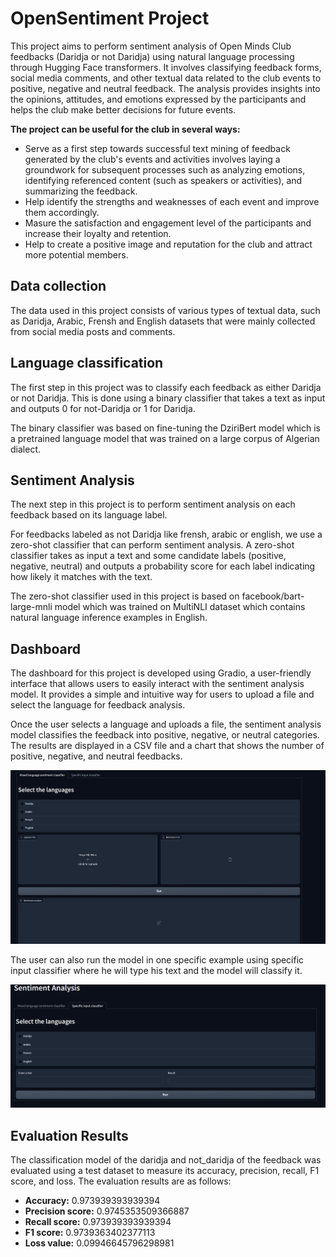 # OpenSentiment Project
This project aims to perform sentiment analysis of Open Minds Club feedbacks (Daridja or not Daridja) using natural language processing through Hugging Face transformers. It involves classifying feedback forms, social media comments, and other textual data related to the club events to positive, negative and neutral feedback. The analysis provides insights into the opinions, attitudes, and emotions expressed by the participants and helps the club make better decisions for future events.

**The project can be useful for the club in several ways:**
- Serve as a first step towards successful text mining of feedback generated by the club's events and activities involves laying a groundwork for subsequent processes such as analyzing emotions, identifying referenced content (such as speakers or activities), and summarizing the feedback.
- Help identify the strengths and weaknesses of each event and improve them accordingly.
- Masure the satisfaction and engagement level of the participants and increase their loyalty and retention.
- Help to create a positive image and reputation for the club and attract more potential members.

## Data collection
The data used in this project consists of various types of textual data, such as Daridja, Arabic, Frensh and English datasets that were mainly collected from social media posts and comments.

## Language classification
The first step in this project was to classify each feedback as either Daridja or not Daridja. This is done using a binary classifier that takes a text as input and outputs 0 for not-Daridja or 1 for Daridja.

The binary classifier was based on fine-tuning the DziriBert model which is a pretrained language model that was trained on a large corpus of Algerian dialect.

## Sentiment Analysis
The next step in this project is to perform sentiment analysis on each feedback based on its language label.

For feedbacks labeled as not Daridja like frensh, arabic or english, we use a zero-shot classifier that can perform sentiment analysis. A zero-shot classifier takes as input a text and some candidate labels (positive, negative, neutral) and outputs a probability score for each label indicating how likely it matches with the text.

The zero-shot classifier used in this project is based on facebook/bart-large-mnli model which was trained on MultiNLI dataset which contains natural language inference examples in English.

## Dashboard
The dashboard for this project is developed using Gradio, a user-friendly interface that allows users to easily interact with the sentiment analysis model. It provides a simple and intuitive way for users to upload a file and select the language for feedback analysis.

Once the user selects a language and uploads a file, the sentiment analysis model classifies the feedback into positive, negative, or neutral categories. The results are displayed in a CSV file and a chart that shows the number of positive, negative, and neutral feedbacks.

<img src="Dashboard.png">

The user can also run the model in one specific example using specific input classifier where he will type his text and the model will classify it.

<img src="Dashboard2.png">

## Evaluation Results
The classification model of the daridja and not_daridja of the feedback was evaluated using a test dataset to measure its accuracy, precision, recall, F1 score, and loss. The evaluation results are as follows:

- **Accuracy:** 0.973939393939394
- **Precision score:** 0.9745353509366887
- **Recall score:** 0.973939393939394
- **F1 score:** 0.9739363402377113
- **Loss value:** 0.09946645796298981





